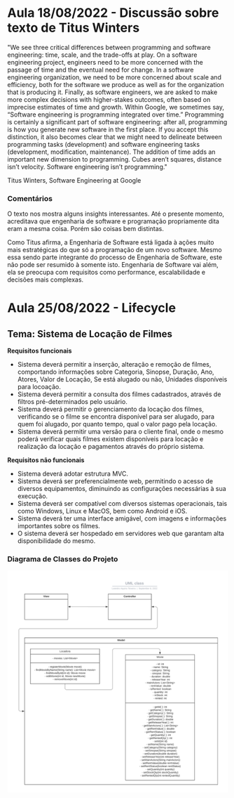 # Aula 18/08/2022 - Discussão sobre texto de Titus Winters

"We see three critical differences between programming and software engineering: time, scale, and the trade-offs at play. On a software engineering project, engineers need to be more concerned with the passage of time and the eventual need for change. In a software engineering organization, we need to be more concerned about scale and efficiency, both for the software we produce as well as for the organization that is producing it. Finally, as software engineers, we are asked to make more complex decisions with higher-stakes outcomes, often based on imprecise estimates of time and growth. Within Google, we sometimes say, “Software engineering is programming integrated over time.” Programming is certainly a significant part of software engineering: after all, programming is how you generate new software in the first place. If you accept this distinction, it also becomes clear that we might need to delineate between programming tasks (development) and software engineering tasks (development, modification, maintenance). The addition of time adds an important new dimension to programming. Cubes aren’t squares, distance isn’t velocity. Software engineering isn’t programming."

Titus Winters, Software Engineering at Google

### **Comentários**

O texto nos mostra alguns insights interessantes. Até o presente momento, acreditava que engenharia de software e programação propriamente dita eram a mesma coisa. Porém são coisas bem distintas.

Como Titus afirma, a Engenharia de Software está ligada à ações muito mais estratégicas do que só a programação de um novo software. Mesmo essa sendo parte integrante do processo de Engenharia de Software, este não pode ser resumido à somente isto. Engenharia de Software vai além, ela se preocupa com requisitos como performance, escalabilidade e decisões mais complexas.

# Aula 25/08/2022 - Lifecycle

## **Tema: Sistema de Locação de Filmes**

**Requisitos funcionais**
* Sistema deverá permitir a inserção, alteração e remoção de filmes, comportando informações sobre Categoria, Sinopse, Duração, Ano, Atores, Valor de Locação, Se está alugado ou não, Unidades disponíveis para locoação.
* Sistema deverá permitir a consulta dos filmes cadastrados, através de filtros pré-determinados pelo usuário.
* Sistema deverá permitir o gerenciamento da locação dos filmes, verificando se o filme se encontra disponível para ser alugado, para quem foi alugado, por quanto tempo, qual o valor pago pela locação.
* Sistema deverá permitir uma versão para o cliente final, onde o mesmo poderá verificar quais filmes existem disponíveis para locação e realização da locação e pagamentos através do próprio sistema.

**Requisitos não funcionais**
* Sistema deverá adotar estrutura MVC.
* Sistema deverá ser preferencialmente web, permitindo o acesso de diversos equipamentos, diminuindo as configurações necessárias à sua execução.
* Sistema deverá ser compatível com diversos sistemas operacionais, tais como Windows, Linux e MacOS, bem como Android e iOS.
* Sistema deverá ter uma interface amigável, com imagens e informações importantes sobre os filmes.
* O sistema deverá ser hospedado em servidores web que garantam alta disponibilidade do mesmo.

### Diagrama de Classes do Projeto

![Diagrama de Classes](diagrama-de-classes.png)